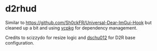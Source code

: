 # d2rhud

Similar to https://github.com/Sh0ckFR/Universal-Dear-ImGui-Hook but cleaned up a bit and using [vcpkg](https://github.com/microsoft/vcpkg#quick-start-windows) for dependency management.

Credits to scizzydo for resize logic and [dschu012](https://github.com/dschu012) for D2R base configuration.
